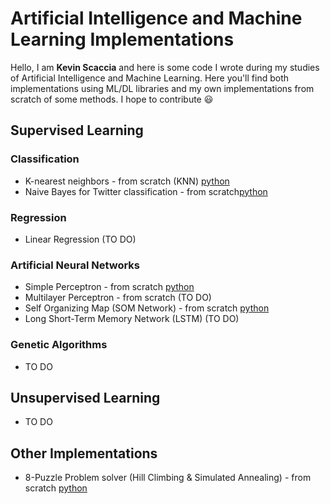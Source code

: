 # Artificial Intelligence and Machine Learning Implementations
Hello, I am **Kevin Scaccia** and here is some code I wrote during my studies of  Artificial Intelligence and Machine Learning. 
Here you'll find both implementations using ML/DL libraries and my own implementations from scratch of some methods.
I hope to contribute  :smiley:

## Supervised Learning
### Classification 
-  K-nearest neighbors - from scratch (KNN) [python](supervised_learning/classifiers/knn)
-  Naive Bayes for Twitter classification - from scratch[python](supervised_learning/classifiers/naive_bayes)
### Regression 
-  Linear Regression (TO DO)
### Artificial Neural Networks
- Simple Perceptron - from scratch [python](neural_networks/Perceptron/Perceptron.ipynb)
- Multilayer Perceptron - from scratch (TO DO)
- Self Organizing Map (SOM Network) - from scratch [python](neural_networks/SOM_Network/SOM_Network.ipynb)
- Long Short-Term Memory Network (LSTM) (TO DO)
### Genetic Algorithms
- TO DO
## Unsupervised Learning
- TO DO
## Other Implementations
-  8-Puzzle Problem solver (Hill Climbing & Simulated Annealing) - from scratch [python](other/8_puzzle_problem/)
